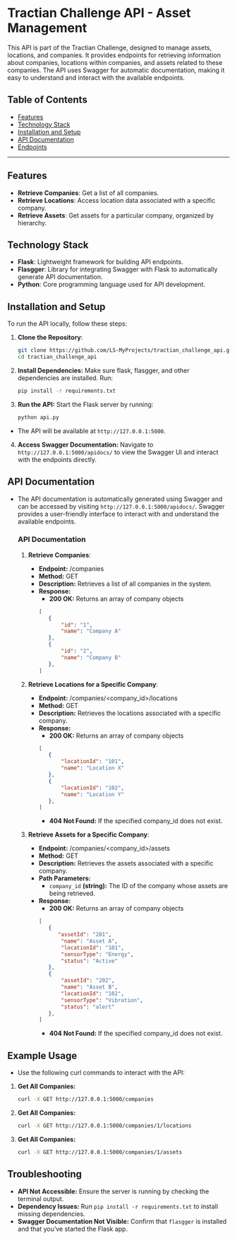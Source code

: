 # Tractian Challenge API - Asset Management

This API is part of the Tractian Challenge, designed to manage assets, locations, and companies. It provides endpoints for retrieving information about companies, locations within companies, and assets related to these companies. The API uses Swagger for automatic documentation, making it easy to understand and interact with the available endpoints.

## Table of Contents

- [Features](#features)
- [Technology Stack](#technology-stack)
- [Installation and Setup](#installation-and-setup)
- [API Documentation](#api-documentation)
- [Endpoints](#endpoints)

---

## Features

- **Retrieve Companies**: Get a list of all companies.
- **Retrieve Locations**: Access location data associated with a specific company.
- **Retrieve Assets**: Get assets for a particular company, organized by hierarchy.

## Technology Stack

- **Flask**: Lightweight framework for building API endpoints.
- **Flasgger**: Library for integrating Swagger with Flask to automatically generate API documentation.
- **Python**: Core programming language used for API development.

## Installation and Setup

To run the API locally, follow these steps:

1. **Clone the Repository**:
   ```bash
   git clone https://github.com/LS-MyProjects/tractian_challenge_api.git
   cd tractian_challenge_api
   ```
2. **Install Dependencies:** Make sure flask, flasgger, and other dependencies are installed. Run:
   ```bash
   pip install -r requirements.txt
   ```
3. **Run the API:** Start the Flask server by running:
   ```bash
   python api.py
   ```
- The API will be available at `http://127.0.0.1:5000`.
4. **Access Swagger Documentation:** Navigate to `http://127.0.0.1:5000/apidocs/` to view the Swagger UI and interact with the endpoints directly.

## API Documentation

- The API documentation is automatically generated using Swagger and can be accessed by visiting `http://127.0.0.1:5000/apidocs/`. Swagger provides a user-friendly interface to interact with and understand the available endpoints.
 
    ### API Documentation
    1. **Retrieve Companies**:
        - **Endpoint:** /companies
        - **Method:** GET
        - **Description:** Retrieves a list of all companies in the system.
        - **Response:**
            - **200 OK:** Returns an array of company objects 
             ```json
             [
                {
                    "id": "1",
                    "name": "Company A"
                },
                {
                    "id": "2",
                    "name": "Company B"
                },
             ]
             ```
    2. **Retrieve Locations for a Specific Company**:
        - **Endpoint:** /companies/<company_id>/locations
        - **Method:** GET
        - **Description:** Retrieves the locations associated with a specific company.
        - **Response:**
            - **200 OK:** Returns an array of company objects 
             ```json
             [
                {
                    "locationId": "101",
                    "name": "Location X"
                },
                {
                    "locationId": "102",
                    "name": "Location Y"
                },
             ]
             ```
            - **404 Not Found:** If the specified company_id does not exist.

    3. **Retrieve Assets for a Specific Company**:
        - **Endpoint:** /companies/<company_id>/assets
        - **Method:** GET
        - **Description:** Retrieves the assets associated with a specific company.
        - **Path Parameters:**
            - `company_id` **(string):** The ID of the company whose assets are being retrieved.
        - **Response:**
            - **200 OK:** Returns an array of company objects 
             ```json
             [
                {
                   "assetId": "201",
                    "name": "Asset A",
                    "locationId": "101",
                    "sensorType": "Energy",
                    "status": "Active"
                },
                {
                    "assetId": "202",
                    "name": "Asset B",
                    "locationId": "102",
                    "sensorType": "Vibration",
                    "status": "alert"
                },
             ]
             ```
            - **404 Not Found:** If the specified company_id does not exist.
## Example Usage

- Use the following curl commands to interact with the API:
1. **Get All Companies:**
    ```bash
    curl -X GET http://127.0.0.1:5000/companies
    ```
2. **Get All Companies:**
    ```bash
    curl -X GET http://127.0.0.1:5000/companies/1/locations
    ```
3. **Get All Companies:**
    ```bash
    curl -X GET http://127.0.0.1:5000/companies/1/assets
    ```

## Troubleshooting

- **API Not Accessible:** Ensure the server is running by checking the terminal output.
- **Dependency Issues:** Run `pip install -r requirements.txt` to install missing dependencies.
- **Swagger Documentation Not Visible:** Confirm that `flasgger` is installed and that you’ve started the Flask app.
